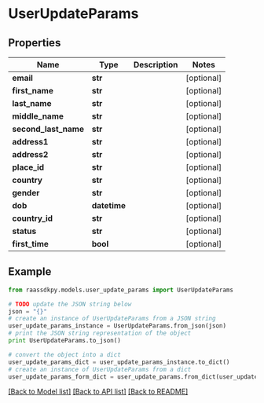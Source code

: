 # UserUpdateParams


## Properties
Name | Type | Description | Notes
------------ | ------------- | ------------- | -------------
**email** | **str** |  | [optional] 
**first_name** | **str** |  | [optional] 
**last_name** | **str** |  | [optional] 
**middle_name** | **str** |  | [optional] 
**second_last_name** | **str** |  | [optional] 
**address1** | **str** |  | [optional] 
**address2** | **str** |  | [optional] 
**place_id** | **str** |  | [optional] 
**country** | **str** |  | [optional] 
**gender** | **str** |  | [optional] 
**dob** | **datetime** |  | [optional] 
**country_id** | **str** |  | [optional] 
**status** | **str** |  | [optional] 
**first_time** | **bool** |  | [optional] 

## Example

```python
from raassdkpy.models.user_update_params import UserUpdateParams

# TODO update the JSON string below
json = "{}"
# create an instance of UserUpdateParams from a JSON string
user_update_params_instance = UserUpdateParams.from_json(json)
# print the JSON string representation of the object
print UserUpdateParams.to_json()

# convert the object into a dict
user_update_params_dict = user_update_params_instance.to_dict()
# create an instance of UserUpdateParams from a dict
user_update_params_form_dict = user_update_params.from_dict(user_update_params_dict)
```
[[Back to Model list]](../README.md#documentation-for-models) [[Back to API list]](../README.md#documentation-for-api-endpoints) [[Back to README]](../README.md)



